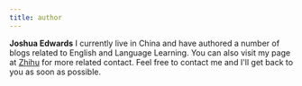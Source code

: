 ```yaml
---
title: author
---
```


**Joshua Edwards** I currently live in China and have authored a number of blogs related to English and Language Learning. You can also visit my page at  [Zhihu](https://www.zhihu.com/people/joshua-edwards/answers) for more related contact. Feel free to contact me and I'll get back to you as soon as possible.

